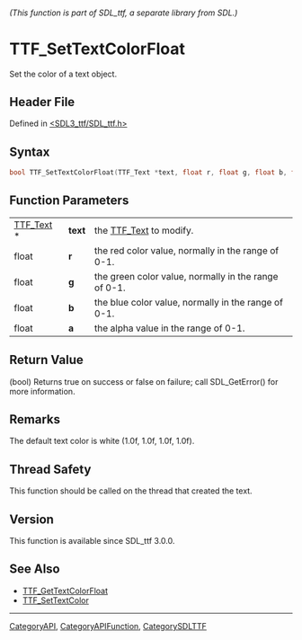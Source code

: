 ###### (This function is part of SDL_ttf, a separate library from SDL.)
# TTF_SetTextColorFloat

Set the color of a text object.

## Header File

Defined in [<SDL3_ttf/SDL_ttf.h>](https://github.com/libsdl-org/SDL_ttf/blob/main/include/SDL3_ttf/SDL_ttf.h)

## Syntax

```c
bool TTF_SetTextColorFloat(TTF_Text *text, float r, float g, float b, float a);
```

## Function Parameters

|                        |          |                                                      |
| ---------------------- | -------- | ---------------------------------------------------- |
| [TTF_Text](TTF_Text) * | **text** | the [TTF_Text](TTF_Text) to modify.                  |
| float                  | **r**    | the red color value, normally in the range of 0-1.   |
| float                  | **g**    | the green color value, normally in the range of 0-1. |
| float                  | **b**    | the blue color value, normally in the range of 0-1.  |
| float                  | **a**    | the alpha value in the range of 0-1.                 |

## Return Value

(bool) Returns true on success or false on failure; call SDL_GetError() for
more information.

## Remarks

The default text color is white (1.0f, 1.0f, 1.0f, 1.0f).

## Thread Safety

This function should be called on the thread that created the text.

## Version

This function is available since SDL_ttf 3.0.0.

## See Also

- [TTF_GetTextColorFloat](TTF_GetTextColorFloat)
- [TTF_SetTextColor](TTF_SetTextColor)

----
[CategoryAPI](CategoryAPI), [CategoryAPIFunction](CategoryAPIFunction), [CategorySDLTTF](CategorySDLTTF)

